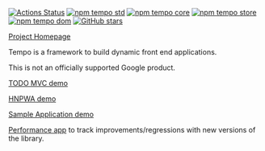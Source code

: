 [![Actions Status](https://github.com/fponticelli/tempo/workflows/Build%20and%20Test/badge.svg)](https://github.com/fponticelli/tempo/actions?query=workflow%3A"Build+and+Test")
[![npm tempo std](https://img.shields.io/npm/v/tempo-std?label=npm%3A%20tempo-std)](https://www.npmjs.com/package/tempo-std)
[![npm tempo core](https://img.shields.io/npm/v/tempo-core?label=npm%3A%20tempo-core)](https://www.npmjs.com/package/tempo-core)
[![npm tempo store](https://img.shields.io/npm/v/tempo-store?label=npm%3A%20tempo-store)](https://www.npmjs.com/package/tempo-store)
[![npm tempo dom](https://img.shields.io/npm/v/tempo-dom?label=npm%3A%20tempo-dom)](https://www.npmjs.com/package/tempo-dom)
[![GitHub stars](https://img.shields.io/github/stars/fponticelli/tempo?label=Star%20me%20on%20Github&style=social)](https://github.com/fponticelli/tempo)

[Project Homepage](https://tempots.com/)

Tempo is a framework to build dynamic front end applications.

This is not an officially supported Google product.

[TODO MVC demo](https://tempots.com/demo/todomvc/)

[HNPWA demo](https://tempots.com/demo/hnpwa/)

[Sample Application demo](https://tempots.com/demo/readme/)

[Performance app](https://tempots.com/demo/benchmark/) to track improvements/regressions with new versions of the library.
